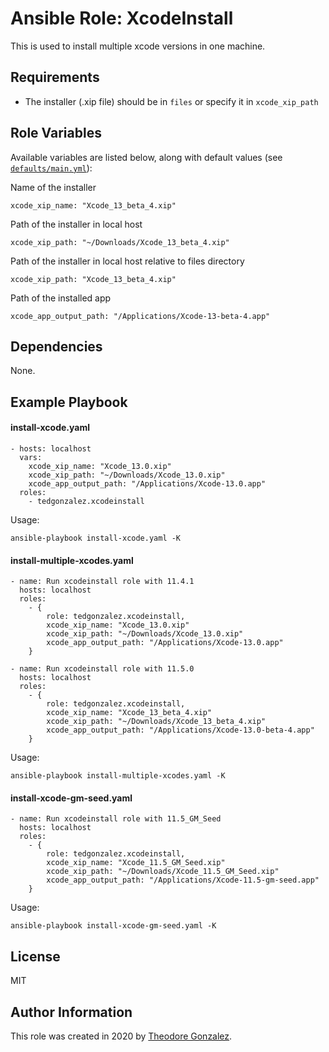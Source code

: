 Ansible Role: XcodeInstall
=========

This is used to install multiple xcode versions in one machine.

Requirements
------------

- The installer (.xip file) should be in `files` or specify it in `xcode_xip_path`

Role Variables
--------------

Available variables are listed below, along with default values (see [`defaults/main.yml`](defaults/main.yml)):

Name of the installer

    xcode_xip_name: "Xcode_13_beta_4.xip"

Path of the installer in local host

    xcode_xip_path: "~/Downloads/Xcode_13_beta_4.xip"

Path of the installer in local host relative to files directory 

    xcode_xip_path: "Xcode_13_beta_4.xip"


Path of the installed app

    xcode_app_output_path: "/Applications/Xcode-13-beta-4.app"

Dependencies
------------

None.

Example Playbook
----------------


#### install-xcode.yaml

    - hosts: localhost
      vars:
        xcode_xip_name: "Xcode_13.0.xip"
        xcode_xip_path: "~/Downloads/Xcode_13.0.xip"
        xcode_app_output_path: "/Applications/Xcode-13.0.app"
      roles:
        - tedgonzalez.xcodeinstall

Usage:
```
ansible-playbook install-xcode.yaml -K
```

#### install-multiple-xcodes.yaml

    - name: Run xcodeinstall role with 11.4.1
      hosts: localhost
      roles:
        - { 
            role: tedgonzalez.xcodeinstall, 
            xcode_xip_name: "Xcode_13.0.xip"
            xcode_xip_path: "~/Downloads/Xcode_13.0.xip"
            xcode_app_output_path: "/Applications/Xcode-13.0.app" 
        }
        
    - name: Run xcodeinstall role with 11.5.0
      hosts: localhost
      roles:
        - { 
            role: tedgonzalez.xcodeinstall,
            xcode_xip_name: "Xcode_13_beta_4.xip"
            xcode_xip_path: "~/Downloads/Xcode_13_beta_4.xip"
            xcode_app_output_path: "/Applications/Xcode-13.0-beta-4.app"
        }

Usage:
```
ansible-playbook install-multiple-xcodes.yaml -K
```

#### install-xcode-gm-seed.yaml

    - name: Run xcodeinstall role with 11.5_GM_Seed
      hosts: localhost
      roles:
        - { 
            role: tedgonzalez.xcodeinstall,
            xcode_xip_name: "Xcode_11.5_GM_Seed.xip"
            xcode_xip_path: "~/Downloads/Xcode_11.5_GM_Seed.xip"
            xcode_app_output_path: "/Applications/Xcode-11.5-gm-seed.app"
        }
Usage:
```
ansible-playbook install-xcode-gm-seed.yaml -K
```

License
------------

MIT

Author Information
------------

This role was created in 2020 by [Theodore Gonzalez][author-website].

[author-website]: https://www.linkedin.com/in/gonzalezted/